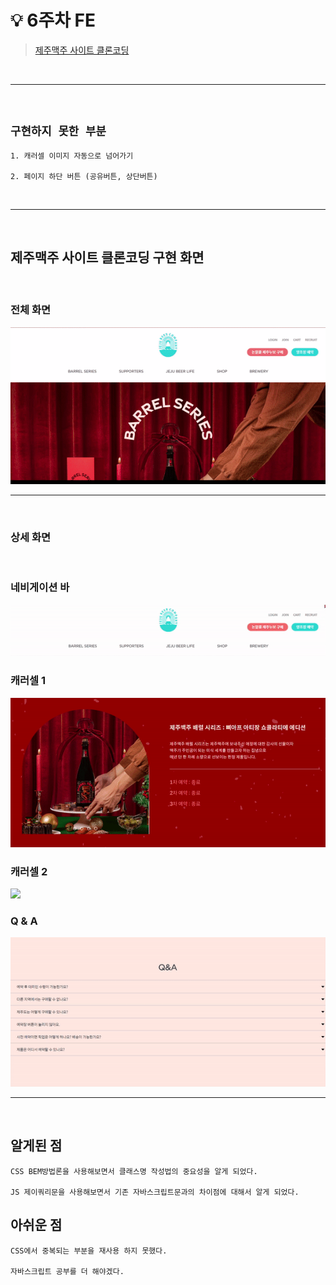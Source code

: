 # 💡 **6주차 FE**

> [제주맥주 사이트 클론코딩](https://jejubeer.co.kr/2022barrelseries)
> 
> 
<br>
<hr>
<br>

## **`구현하지 못한 부분`**

    1. 캐러셀 이미지 자동으로 넘어가기

    2. 페이지 하단 버튼 (공유버튼, 상단버튼)

<br>
<hr>
<br>

## 제주맥주 사이트 클론코딩 구현 화면

<br>

### **전체 화면**

<img src="./jeju1.gif">

<hr>
<br>

### **상세 화면**

<br>

### 네비게이션 바

<img src="./jeju2.gif">

<br>

### 캐러셀 1

<img src="./jeju3.gif">

<br>

### 캐러셀 2

<img src="./jeju4.gif">

<br>

### Q & A

<img src="./jeju5.gif">

<br>
<hr>
<br>

## 알게된 점

    CSS BEM방법론을 사용해보면서 클래스명 작성법의 중요성을 알게 되었다.

    JS 제이쿼리문을 사용해보면서 기존 자바스크립트문과의 차이점에 대해서 알게 되었다.

## 아쉬운 점

    CSS에서 중복되는 부분을 재사용 하지 못했다.

    자바스크립트 공부를 더 해야겠다.